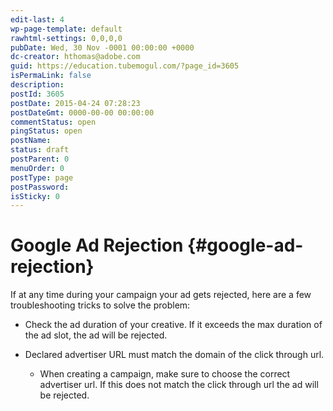 ```yaml
---
edit-last: 4
wp-page-template: default
rawhtml-settings: 0,0,0,0
pubDate: Wed, 30 Nov -0001 00:00:00 +0000
dc-creator: hthomas@adobe.com
guid: https://education.tubemogul.com/?page_id=3605
isPermaLink: false
description: 
postId: 3605
postDate: 2015-04-24 07:28:23
postDateGmt: 0000-00-00 00:00:00
commentStatus: open
pingStatus: open
postName: 
status: draft
postParent: 0
menuOrder: 0
postType: page
postPassword: 
isSticky: 0
---
```


# Google Ad Rejection {#google-ad-rejection}

If at any time during your campaign your ad gets rejected, here are a few troubleshooting tricks to solve the problem:

* Check the ad duration of your creative. If it exceeds the max duration of the ad slot, the ad will be rejected.
* Declared advertiser URL must match the domain of the click through url.

    * When creating a campaign, make sure to choose the correct advertiser url. If this does not match the click through url the ad will be rejected.

&nbsp; 